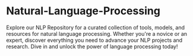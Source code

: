 # Natural-Language-Processing
Explore our NLP Repository for a curated collection of tools, models, and resources for natural language processing. Whether you're a novice or an expert, discover everything you need to advance your NLP projects and research. Dive in and unlock the power of language processing today!
